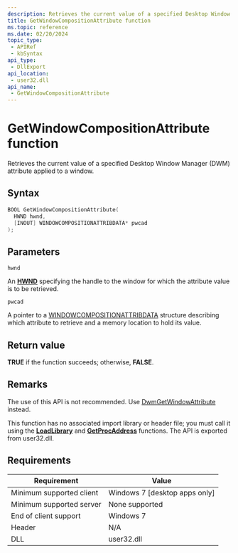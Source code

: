 ```yaml
---
description: Retrieves the current value of a specified Desktop Window Manager (DWM) attribute applied to a window.
title: GetWindowCompositionAttribute function
ms.topic: reference
ms.date: 02/20/2024
topic_type:
 - APIRef
 - kbSyntax
api_type:
 - DllExport
api_location:
 - user32.dll
api_name:
 - GetWindowCompositionAttribute
---
```


# GetWindowCompositionAttribute function

Retrieves the current value of a specified Desktop Window Manager (DWM) attribute applied to a window.

## Syntax

```C++
BOOL GetWindowCompositionAttribute(
  HWND hwnd,
  [INOUT] WINDOWCOMPOSITIONATTRIBDATA* pwcad
);
```

## Parameters

`hwnd`

An [**HWND**](/windows/desktop/winprog/windows-data-types) specifying the handle to the window for which the attribute value is to be retrieved.

`pwcad`

A pointer to a [WINDOWCOMPOSITIONATTRIBDATA](windowcompositionattribdata.md) structure describing which attribute to retrieve and a memory location to hold its value.



## Return value

**TRUE** if the function succeeds; otherwise, **FALSE**.


## Remarks

The use of this API is not recommended. Use [DwmGetWindowAttribute](/windows/win32/api/dwmapi/nf-dwmapi-dwmgetwindowattribute) instead.

This function has no associated import library or header file; you must call it using the [**LoadLibrary**](/windows/desktop/api/libloaderapi/nf-libloaderapi-loadlibrarya) and [**GetProcAddress**](/windows/desktop/api/libloaderapi/nf-libloaderapi-getprocaddress) functions. The API is exported from user32.dll.

## Requirements

| Requirement | Value |
|-|-|
| Minimum supported client | Windows 7 \[desktop apps only\] |
| Minimum supported server | None supported |
| End of client support | Windows 7 |
| Header | N/A |
| DLL | user32.dll |
